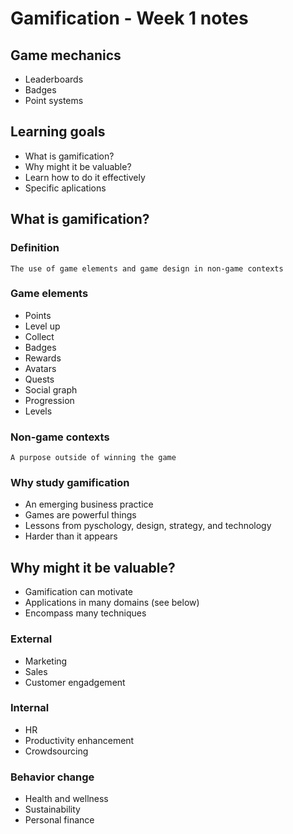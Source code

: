 
# Gamification - Week 1 notes

## Game mechanics

* Leaderboards
* Badges
* Point systems

## Learning goals

* What is gamification?
* Why might it be valuable?
* Learn how to do it effectively
* Specific aplications

## What is gamification?

### Definition

	The use of game elements and game design in non-game contexts

### Game elements

* Points
* Level up
* Collect
* Badges
* Rewards
* Avatars
* Quests
* Social graph
* Progression
* Levels

### Non-game contexts

	A purpose outside of winning the game

### Why study gamification

* An emerging business practice
* Games are powerful things
* Lessons from pyschology, design, strategy, and technology
* Harder than it appears

## Why might it be valuable?

* Gamification can motivate
* Applications in many domains (see below)
* Encompass many techniques

### External

* Marketing
* Sales
* Customer engadgement

### Internal

* HR
* Productivity enhancement
* Crowdsourcing

### Behavior change

* Health and wellness
* Sustainability
* Personal finance

